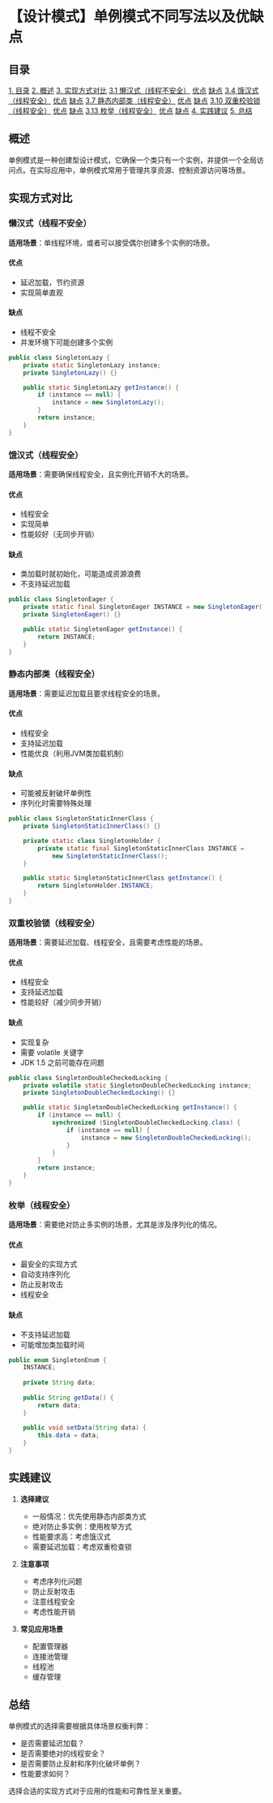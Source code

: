 # 【设计模式】单例模式不同写法以及优缺点

## 目录
[1. 目录](#目录)
[2. 概述](#概述)
[3. 实现方式对比](#实现方式对比)
    [3.1 懒汉式（线程不安全）](#懒汉式线程不安全)
        [    优点](#优点)
        [    缺点](#缺点)
    [3.4 饿汉式（线程安全）](#饿汉式线程安全)
        [    优点](#优点-1)
        [    缺点](#缺点-1)
    [3.7 静态内部类（线程安全）](#静态内部类线程安全)
        [    优点](#优点-2)
        [    缺点](#缺点-2)
    [3.10 双重校验锁（线程安全）](#双重校验锁线程安全)
        [    优点](#优点-3)
        [    缺点](#缺点-3)
    [3.13 枚举（线程安全）](#枚举线程安全)
        [    优点](#优点-4)
        [    缺点](#缺点-4)
[4. 实践建议](#实践建议)
[5. 总结](#总结)



## 概述

单例模式是一种创建型设计模式，它确保一个类只有一个实例，并提供一个全局访问点。在实际应用中，单例模式常用于管理共享资源、控制资源访问等场景。

## 实现方式对比

### 懒汉式（线程不安全）

**适用场景**：单线程环境，或者可以接受偶尔创建多个实例的场景。

#### 优点

- 延迟加载，节约资源
- 实现简单直观

#### 缺点
- 线程不安全
- 并发环境下可能创建多个实例

```java
public class SingletonLazy {
    private static SingletonLazy instance;
    private SingletonLazy() {}

    public static SingletonLazy getInstance() {
        if (instance == null) {
            instance = new SingletonLazy();
        }
        return instance;
    }
}
```

### 饿汉式（线程安全）

**适用场景**：需要确保线程安全，且实例化开销不大的场景。

#### 优点
- 线程安全
- 实现简单
- 性能较好（无同步开销）

#### 缺点
- 类加载时就初始化，可能造成资源浪费
- 不支持延迟加载

```java
public class SingletonEager {
    private static final SingletonEager INSTANCE = new SingletonEager();
    private SingletonEager() {}

    public static SingletonEager getInstance() {
        return INSTANCE;
    }
}
```

### 静态内部类（线程安全）

**适用场景**：需要延迟加载且要求线程安全的场景。

#### 优点
- 线程安全
- 支持延迟加载
- 性能优良（利用JVM类加载机制）

#### 缺点
- 可能被反射破坏单例性
- 序列化时需要特殊处理

```java
public class SingletonStaticInnerClass {
    private SingletonStaticInnerClass() {}

    private static class SingletonHolder {
        private static final SingletonStaticInnerClass INSTANCE = 
            new SingletonStaticInnerClass();
    }

    public static SingletonStaticInnerClass getInstance() {
        return SingletonHolder.INSTANCE;
    }
}
```

### 双重校验锁（线程安全）

**适用场景**：需要延迟加载、线程安全，且需要考虑性能的场景。

#### 优点
- 线程安全
- 支持延迟加载
- 性能较好（减少同步开销）

#### 缺点
- 实现复杂
- 需要 volatile 关键字
- JDK 1.5 之前可能存在问题

```java
public class SingletonDoubleCheckedLocking {
    private volatile static SingletonDoubleCheckedLocking instance;
    private SingletonDoubleCheckedLocking() {}

    public static SingletonDoubleCheckedLocking getInstance() {
        if (instance == null) {
            synchronized (SingletonDoubleCheckedLocking.class) {
                if (instance == null) {
                    instance = new SingletonDoubleCheckedLocking();
                }
            }
        }
        return instance;
    }
}
```

### 枚举（线程安全）

**适用场景**：需要绝对防止多实例的场景，尤其是涉及序列化的情况。

#### 优点
- 最安全的实现方式
- 自动支持序列化
- 防止反射攻击
- 线程安全

#### 缺点
- 不支持延迟加载
- 可能增加类加载时间

```java
public enum SingletonEnum {
    INSTANCE;
    
    private String data;
    
    public String getData() {
        return data;
    }
    
    public void setData(String data) {
        this.data = data;
    }
}
```

## 实践建议

1. **选择建议**
   - 一般情况：优先使用静态内部类方式
   - 绝对防止多实例：使用枚举方式
   - 性能要求高：考虑饿汉式
   - 需要延迟加载：考虑双重检查锁

2. **注意事项**
   - 考虑序列化问题
   - 防止反射攻击
   - 注意线程安全
   - 考虑性能开销

3. **常见应用场景**
   - 配置管理器
   - 连接池管理
   - 线程池
   - 缓存管理

## 总结

单例模式的选择需要根据具体场景权衡利弊：
- 是否需要延迟加载？
- 是否需要绝对的线程安全？
- 是否需要防止反射和序列化破坏单例？
- 性能要求如何？

选择合适的实现方式对于应用的性能和可靠性至关重要。